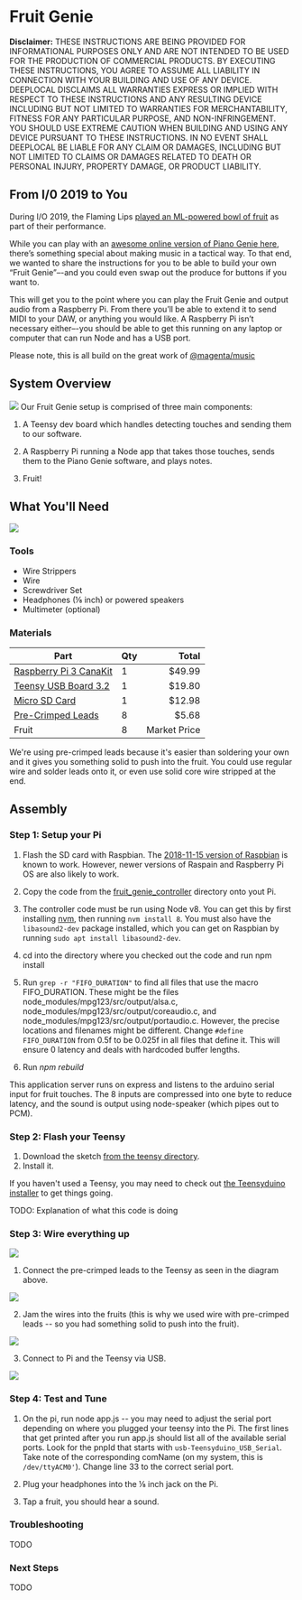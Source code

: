 # Fruit Genie

**Disclaimer:** THESE INSTRUCTIONS ARE BEING PROVIDED FOR INFORMATIONAL PURPOSES ONLY AND ARE NOT INTENDED TO BE USED FOR THE PRODUCTION OF COMMERCIAL PRODUCTS.  BY EXECUTING THESE INSTRUCTIONS, YOU AGREE TO ASSUME ALL LIABILITY IN CONNECTION WITH YOUR BUILDING AND USE OF ANY DEVICE. DEEPLOCAL DISCLAIMS ALL WARRANTIES EXPRESS OR IMPLIED WITH RESPECT TO THESE INSTRUCTIONS AND ANY RESULTING DEVICE INCLUDING BUT NOT LIMITED TO WARRANTIES FOR MERCHANTABILITY, FITNESS FOR ANY PARTICULAR PURPOSE, AND NON-INFRINGEMENT.  YOU SHOULD USE EXTREME CAUTION WHEN BUILDING AND USING ANY DEVICE PURSUANT TO THESE INSTRUCTIONS.  IN NO EVENT SHALL DEEPLOCAL BE LIABLE FOR ANY CLAIM OR DAMAGES, INCLUDING BUT NOT LIMITED TO CLAIMS OR DAMAGES RELATED TO DEATH OR PERSONAL INJURY, PROPERTY DAMAGE, OR PRODUCT LIABILITY.

## From I/0 2019 to You

During I/O 2019, the Flaming Lips [played an ML-powered bowl of fruit](https://www.stereogum.com/2043070/watch-the-flaming-lips-play-a-bowl-of-fruit-at-google-io/video/) as part of their performance. 

While you can play with an [awesome online version of Piano Genie here](https://piano-genie.glitch.me/), there’s something special about making music in a tactical way.  To that end, we wanted to share the instructions for you to be able to build your own “Fruit Genie”–-and you could even swap out the produce for buttons if you want to.  

This will get you to the point where you can play the Fruit Genie and output audio from a Raspberry Pi.  From there you’ll be able to extend it to send MIDI to your DAW, or anything you would like.  A Raspberry Pi isn’t necessary either–-you should be able to get this running on any laptop or computer that can run Node and has a USB port.

Please note, this is all build on the great work of [@magenta/music](https://github.com/tensorflow/magenta-js/tree/master/music) 


## System Overview
![](photos/overview.jpg)
Our Fruit Genie setup is comprised of three main components:  

 1. A Teensy dev board which handles detecting touches and sending them to our software.

 2. A Raspberry Pi running a Node app that takes those touches, sends them to the Piano Genie software, and plays notes.

 3. Fruit!



## What You'll Need
![](photos/001.jpg)

### Tools
* Wire Strippers
* Wire 
* Screwdriver Set
* Headphones (⅛ inch) or powered speakers
* Multimeter (optional)


### Materials
| Part                                                                            | Qty | Total   |
| --------------------------------------------------------------------------------|:----| -------:|
| [Raspberry Pi 3 CanaKit](https://www.amazon.com/gp/product/B01C6EQNNK/)         | 1   | $49.99  |
| [Teensy USB Board 3.2](https://www.pjrc.com/store/teensy32_pins.html)           | 1   | $19.80  |
| [Micro SD Card](https://www.amazon.com/SanDisk-Ultra-microSDXC-Memory-Adapter/dp/B073JWXGNT)                   | 1   | $12.98  |
| [Pre-Crimped Leads](https://www.mouser.com/ProductDetail/Molex/79758-2022?qs=sGAEpiMZZMuMqkmPr0y6CmkaoTeibZ5dTszAT81Nx06m9a2CxUeO3A%3D%3D)   | 8    | $5.68  |
| Fruit            | 8   | Market Price   |

We're using pre-crimped leads because it's easier than soldering your own and it gives you something solid to push into the fruit.  You could use regular wire and solder leads onto it, or even use solid core wire stripped at the end.

## Assembly

### Step 1: Setup your Pi
 1. Flash the SD card with Raspbian. The [2018-11-15 version of Raspbian](https://downloads.raspberrypi.org/raspbian/images/raspbian-2018-11-15/) is known to work. However, newer versions of Raspain and Raspberry Pi OS are also likely to work. 

 2. Copy the code from the [fruit_genie_controller](fruit_genie_controller) directory onto yout Pi.

 3. The controller code must be run using Node v8. You can get this by first installing [nvm](https://github.com/nvm-sh/nvm), then running `nvm install 8`. You must also have the `libasound2-dev` package installed, which you can get on Raspbian by running `sudo apt install libasound2-dev`.

 4. cd into the directory where you checked out the code and run npm install

 5. Run `grep -r "FIFO_DURATION"` to find all files that use the macro FIFO_DURATION. These might be the files node_modules/mpg123/src/output/alsa.c, node_modules/mpg123/src/output/coreaudio.c, and node_modules/mpg123/src/output/portaudio.c. However, the precise locations and filenames might be different. Change `#define FIFO_DURATION` from 0.5f to be 0.025f in all files that define it. This will ensure 0 latency and deals with hardcoded buffer lengths.

 6. Run _npm rebuild_

 This application server runs on express and listens to the arduino serial input for fruit touches. The 8 inputs are compressed into one byte to reduce latency, and the sound is output using node-speaker (which pipes out to PCM).

### Step 2: Flash your Teensy
1. Download the sketch [from the teensy directory](teensy).
2. Install it.

If you haven't used a Teensy, you may need to check out [the Teensyduino installer](https://www.pjrc.com/teensy/td_download.html) to get things going.

TODO: Explanation of what this code is doing


### Step 3: Wire everything up

![](photos/simple_schematic.png)

 1. Connect the pre-crimped leads to the Teensy as seen in the diagram above.

![](photos/002.jpg)

 2. Jam the wires into the fruits (this is why we used wire with pre-crimped leads -- so you had something solid to push into the fruit).

![](photos/003.jpg)

 3. Connect to Pi and the Teensy via USB.

![](photos/004.jpg)


### Step 4: Test and Tune
 1. On the pi, run node app.js -- you may need to adjust the serial port depending on where you plugged your teensy into the Pi. The first lines that get printed after you run app.js should list all of the available serial ports. Look for the pnpId that starts with `usb-Teensyduino_USB_Serial`. Take note of the corresponding comName (on my system, this is `/dev/ttyACM0'`). Change line 33 to the correct serial port.
 
 2. Plug your headphones into the ⅛ inch jack on the Pi.
 
 3. Tap a fruit, you should hear a sound.


### Troubleshooting
TODO


### Next Steps
TODO
